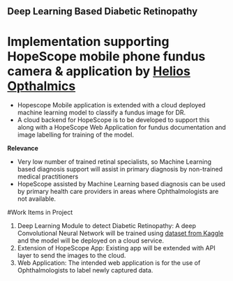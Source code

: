 ## Deep Learning Based Diabetic Retinopathy
# Implementation supporting HopeScope mobile phone fundus camera & application by [Helios Opthalmics](https://download.cnet.com/HopeScope/3000-2129_4-78551288.html)

- Hopescope Mobile application is extended with a cloud deployed machine learning model to classify a fundus image for DR. 
- A cloud backend for HopeScope is to be developed to support this along with a HopeScope Web Application for fundus documentation and image labelling for training of the model.

<b>Relevance</b>
- Very low number of trained retinal specialists, so Machine Learning based diagnosis support will assist in primary diagnosis by non-trained medical practitioners 
- HopeScope assisted by Machine Learning based diagnosis can be used by primary health care providers in areas where Ophthalmologists are not available.

#Work Items in Project
1. Deep Learning Module to detect Diabetic Retinopathy: A deep Convolutional Neural Network will be trained using [dataset from Kaggle](https://www.kaggle.com/c/diabetic-retinopathy-detection/data) and the model will be deployed on a cloud service.
2. Extension of HopeScope App: Existing app will be extended with API layer to send the images to the cloud.
3. Web Application: The intended web application is for the use of Ophthalmologists to label newly captured data.


